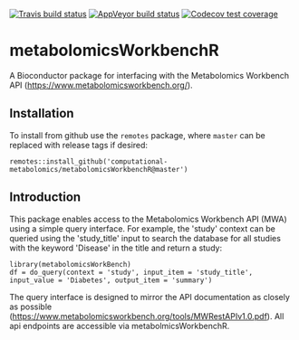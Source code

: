 
<!-- badges: start -->
[![Travis build status](https://travis-ci.com/computational-metabolomics/metabolomicsWorkbenchR.svg?branch=master)](https://travis-ci.com/computational-metabolomics/metabolomicsWorkbenchR)
[![AppVeyor build status](https://ci.appveyor.com/api/projects/status/github/computational-metabolomics/metabolomicsWorkbenchR?branch=master&svg=true)](https://ci.appveyor.com/project/RJMW/metabolomicsWorkbenchR)
[![Codecov test coverage](https://codecov.io/gh/computational-metabolomics/metabolomicsWorkbenchR/branch/master/graph/badge.svg)](https://codecov.io/gh/computational-metabolomics/metabolomicsWorkbenchR?branch=master)
<!-- badges: end -->

# metabolomicsWorkbenchR 
A Bioconductor package for interfacing with the Metabolomics Workbench API (https://www.metabolomicsworkbench.org/).

## Installation
To install from github use the `remotes` package, where `master` can be replaced with release tags if desired:
```{r}
remotes::install_github('computational-metabolomics/metabolomicsWorkbenchR@master')
```

## Introduction
This package enables access to the Metabolomics Workbench API (MWA) using a simple query interface. For example, the 'study' context can be queried using the 'study_title' input to search the database for all studies with the keyword 'Disease' in the title and return a study:

```{r}
library(metabolomicsWorkBench)
df = do_query(context = 'study', input_item = 'study_title', input_value = 'Diabetes', output_item = 'summary')
```

The query interface is designed to mirror the API documentation as closely as possible (https://www.metabolomicsworkbench.org/tools/MWRestAPIv1.0.pdf). All api endpoints are accessible via metabolmicsWorkbenchR. 

